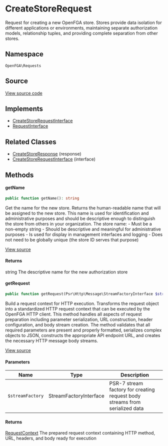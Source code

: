 # CreateStoreRequest

Request for creating a new OpenFGA store. Stores provide data isolation for different applications or environments, maintaining separate authorization models, relationship tuples, and providing complete separation from other stores.

## Namespace
`OpenFGA\Requests`

## Source
[View source code](https://github.com/evansims/openfga-php/blob/main/src/Requests/CreateStoreRequest.php)

## Implements
* [CreateStoreRequestInterface](CreateStoreRequestInterface.md)
* [RequestInterface](RequestInterface.md)

## Related Classes
* [CreateStoreResponse](Responses/CreateStoreResponse.md) (response)
* [CreateStoreRequestInterface](Requests/CreateStoreRequestInterface.md) (interface)



## Methods

                                    
#### getName


```php
public function getName(): string
```

Get the name for the new store. Returns the human-readable name that will be assigned to the new store. This name is used for identification and administrative purposes and should be descriptive enough to distinguish the store from others in your organization. The store name: - Must be a non-empty string - Should be descriptive and meaningful for administrative purposes - Is used for display in management interfaces and logging - Does not need to be globally unique (the store ID serves that purpose)

[View source](https://github.com/evansims/openfga-php/blob/main/src/Requests/CreateStoreRequest.php#L53)


#### Returns
string
 The descriptive name for the new authorization store

#### getRequest


```php
public function getRequest(Psr\Http\Message\StreamFactoryInterface $streamFactory): OpenFGA\Network\RequestContext
```

Build a request context for HTTP execution. Transforms the request object into a standardized HTTP request context that can be executed by the OpenFGA HTTP client. This method handles all aspects of request preparation including parameter serialization, URL construction, header configuration, and body stream creation. The method validates that all required parameters are present and properly formatted, serializes complex objects to JSON, constructs the appropriate API endpoint URL, and creates the necessary HTTP message body streams.

[View source](https://github.com/evansims/openfga-php/blob/main/src/Requests/CreateStoreRequest.php#L64)

#### Parameters
| Name | Type | Description |
|------|------|-------------|
| `$streamFactory` | StreamFactoryInterface | PSR-7 stream factory for creating request body streams from serialized data |

#### Returns
[RequestContext](Network/RequestContext.md)
 The prepared request context containing HTTP method, URL, headers, and body ready for execution

